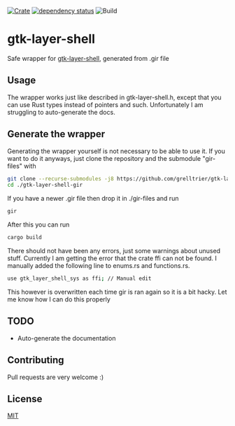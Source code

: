 [![Crate](https://img.shields.io/crates/v/gtk-layer-shell.svg)](https://crates.io/crates/gtk-layer-shell)
[![dependency status](https://deps.rs/repo/github/grelltrier/gtk-layer-shell-gir/status.svg)](https://deps.rs/repo/github/grelltrier/gtk-layer-shell-gir)
![Build](https://github.com/grelltrier/gtk-layer-shell-gir/workflows/Build/badge.svg)

# gtk-layer-shell
Safe wrapper for [gtk-layer-shell](https://github.com/wmww/gtk-layer-shell), generated from .gir file

## Usage
The wrapper works just like described in gtk-layer-shell.h, except that you can use Rust types instead of pointers and such. Unfortunately I am struggling to auto-generate the docs.

## Generate the wrapper
Generating the wrapper yourself is not necessary to be able to use it. If you want to do it anyways, just clone the repository and the submodule "gir-files" with
```bash
git clone --recurse-submodules -j8 https://github.com/grelltrier/gtk-layer-shell-gir.git
cd ./gtk-layer-shell-gir
```
If you have a newer .gir file then drop it in ./gir-files and run
```bash
gir
```
After this you can run
```bash
cargo build
```
There should not have been any errors, just some warnings about unused stuff. Currently I am getting the error that the crate ffi can not be found. I manually added the following line to enums.rs and functions.rs.
```bash
use gtk_layer_shell_sys as ffi; // Manual edit
```
This however is overwritten each time gir is ran again so it is a bit hacky. Let me know how I can do this properly

## TODO
- Auto-generate the documentation

## Contributing
Pull requests are very welcome :)

## License
[MIT](https://choosealicense.com/licenses/mit/)

